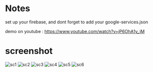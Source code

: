 # Notes
set up your firebase,
and dont forget to add your google-services.json

demo on youtube : https://www.youtube.com/watch?v=jP6OhA1y_jM

# screenshot
![sc1](https://github.com/ikhwanhanif/Notes/assets/108711453/eb74a359-427f-4969-b1bd-2c39a152c841)
![sc2](https://github.com/ikhwanhanif/Notes/assets/108711453/389b2207-f77e-4f3c-a921-76263231d0ca)
![sc3](https://github.com/ikhwanhanif/Notes/assets/108711453/62418dc6-ffb5-48cf-a559-f7cbe2e0bfc8)
![sc4](https://github.com/ikhwanhanif/Notes/assets/108711453/51cf571a-4049-4d44-89c2-eec7a9fda509)
![sc5](https://github.com/ikhwanhanif/Notes/assets/108711453/ddde67f6-2943-4f03-a1f6-85f89a4baae8)
![sc6](https://github.com/ikhwanhanif/Notes/assets/108711453/dbf34cb9-36fb-480f-9344-c3601d097d88)

